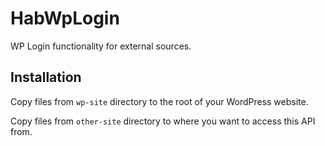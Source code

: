 # HabWpLogin

WP Login functionality for external sources.

Installation
-----------

Copy files from `wp-site` directory to the root of your WordPress website.

Copy files from `other-site` directory to where you want to access this API from.
